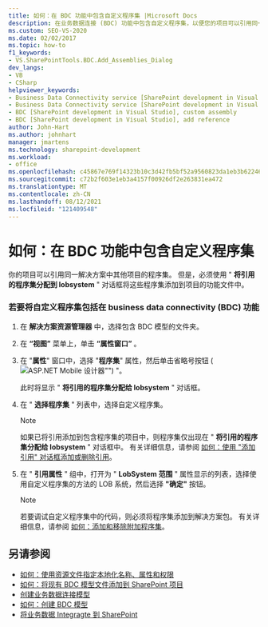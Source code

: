 ```yaml
---
title: 如何：在 BDC 功能中包含自定义程序集 |Microsoft Docs
description: 在业务数据连接 (BDC) 功能中包含自定义程序集，以便您的项目可以引用同一解决方案中其他项目的程序集。
ms.custom: SEO-VS-2020
ms.date: 02/02/2017
ms.topic: how-to
f1_keywords:
- VS.SharePointTools.BDC.Add_Assemblies_Dialog
dev_langs:
- VB
- CSharp
helpviewer_keywords:
- Business Data Connectivity service [SharePoint development in Visual Studio], add reference
- Business Data Connectivity service [SharePoint development in Visual Studio], custom assembly
- BDC [SharePoint development in Visual Studio], custom assembly
- BDC [SharePoint development in Visual Studio], add reference
author: John-Hart
ms.author: johnhart
manager: jmartens
ms.technology: sharepoint-development
ms.workload:
- office
ms.openlocfilehash: c45867e769f14323b10c3d42fb5bf52a9560823da1eb3b62246297e19dd69396
ms.sourcegitcommit: c72b2f603e1eb3a4157f00926df2e263831ea472
ms.translationtype: MT
ms.contentlocale: zh-CN
ms.lasthandoff: 08/12/2021
ms.locfileid: "121409548"
---
```

# <a name="how-to-include-a-custom-assembly-in-a-bdc-feature"></a>如何：在 BDC 功能中包含自定义程序集
  你的项目可以引用同一解决方案中其他项目的程序集。 但是，必须使用 " **将引用的程序集分配到 lobsystem** " 对话框将这些程序集添加到项目的功能文件中。

### <a name="to-include-a-custom-assembly-in-a-business-data-connectivity-bdc-feature"></a>若要将自定义程序集包括在 business data connectivity (BDC) 功能

1. 在 **解决方案资源管理器** 中，选择包含 BDC 模型的文件夹。

2. 在 **“视图”** 菜单上，单击 **“属性窗口”** 。

3. 在 "**属性**" 窗口中，选择 "**程序集**" 属性，然后单击省略号按钮 (![ASP.NET Mobile 设计器](../sharepoint/media/mwellipsis.gif "ASP.NET 移动设计器中的省略号")"") "。

     此时将显示 " **将引用的程序集分配给 lobsystem** " 对话框。

4. 在 " **选择程序集** " 列表中，选择自定义程序集。

    > [!NOTE]
    > 如果已将引用添加到包含程序集的项目中，则程序集仅出现在 " **将引用的程序集分配给 lobsystem** " 对话框中。 有关详细信息，请参阅 [如何：使用 "添加引用" 对话框添加或删除引用](/previous-versions/wkze6zky(v=vs.140))。

5. 在 " **引用属性** " 组中，打开为 " **LobSystem 范围** " 属性显示的列表，选择使用自定义程序集的方法的 LOB 系统，然后选择 **"确定"** 按钮。

    > [!NOTE]
    > 若要调试自定义程序集中的代码，则必须将程序集添加到解决方案包。 有关详细信息，请参阅 [如何：添加和移除附加程序集](../sharepoint/how-to-add-and-remove-additional-assemblies.md)。

## <a name="see-also"></a>另请参阅
- [如何：使用资源文件指定本地化名称、属性和权限](../sharepoint/how-to-use-a-resource-file-to-specify-localized-names-properties-and-permissions.md)
- [如何：将现有 BDC 模型文件添加到 SharePoint 项目](../sharepoint/how-to-add-an-existing-bdc-model-file-to-a-sharepoint-project.md)
- [创建业务数据连接模型](../sharepoint/creating-a-business-data-connectivity-model.md)
- [如何：创建 BDC 模型](../sharepoint/how-to-create-a-bdc-model.md)
- [将业务数据 Integragte 到 SharePoint](../sharepoint/integrating-business-data-into-sharepoint.md)